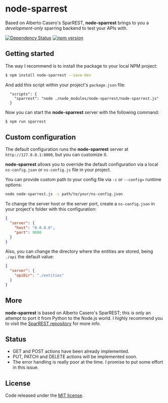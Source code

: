 
# node-sparrest

Based on Alberto Casero's SparREST, **node-sparrest** brings to you a *development-only* sparring backend to test your APIs with.

[![Dependency Status](https://david-dm.org/vermicida/node-sparrest.svg)](https://david-dm.org/vermicida/node-sparrest)
[![npm version](https://badge.fury.io/js/node-sparrest.svg)](https://badge.fury.io/js/node-sparrest)

## Getting started

The way I recommend is to install the package to your local NPM project:
```bash
$ npm install node-sparrest --save-dev
```

And add this script within your project's `package.json` file:
```
  "scripts": {
    "sparrest": "node ./node_modules/node-sparrest/node-sparrest.js"
  }
```

Now you can start the **node-sparrest** server with the following command:
```bash
$ npm run sparrest
```

## Custom configuration

The default configuration runs the **node-sparrest** server at `http://127.0.0.1:8000`, but you can customize it.

**node-sparrest** allows you to override the default configuration via a local `ns-config.json` or `ns-config.js` file in your project.

You can provide custom path to your config file via `-c` or `--config=` runtime options:
```bash
node node-sparrest.js -c path/to/your/ns-config.json
```

To change the server host or the server port, create a `ns-config.json` in your project's folder with this configuration:
```json
{
  "server": {
    "host": "0.0.0.0",
    "port": 9000
  }
}
```

Also, you can change the directory where the entities are stored, being `./api` the default value:
```json
{
  "server": {
    "apiDir": "./entities"
  }
}
```

## More

**node-sparrest** is based on Alberto Casero's SparREST; this is only an attempt to port it from Python to the Node.js world. I highly recommend you to visit the [SparREST repository](https://github.com/kasappeal/sparrest) for more info.

## Status

+ GET and POST actions have been already implemented.
+ PUT, PATCH and DELETE actions will be implemented soon.
+ The error handling is really poor at the time. I promise to put some effort in this issue.

## License

Code released under the [MIT license](./LICENSE).
